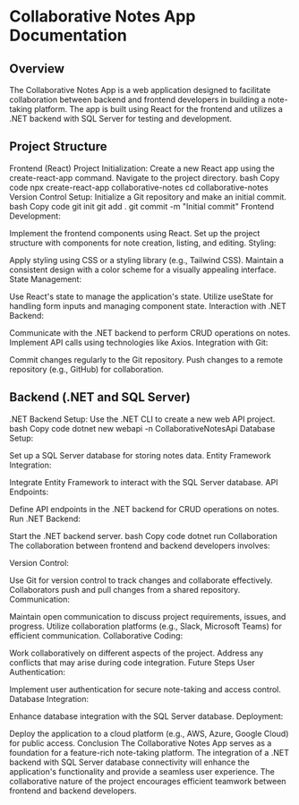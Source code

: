 # Collaborative Notes App Documentation
## Overview
The Collaborative Notes App is a web application designed to facilitate collaboration between backend and frontend developers in building a note-taking platform. The app is built using React for the frontend and utilizes a .NET backend with SQL Server for testing and development.

## Project Structure
Frontend (React)
Project Initialization:
Create a new React app using the create-react-app command.
Navigate to the project directory.
bash
Copy code
npx create-react-app collaborative-notes
cd collaborative-notes
Version Control Setup:
Initialize a Git repository and make an initial commit.
bash
Copy code
git init
git add .
git commit -m "Initial commit"
Frontend Development:

Implement the frontend components using React.
Set up the project structure with components for note creation, listing, and editing.
Styling:

Apply styling using CSS or a styling library (e.g., Tailwind CSS).
Maintain a consistent design with a color scheme for a visually appealing interface.
State Management:

Use React's state to manage the application's state.
Utilize useState for handling form inputs and managing component state.
Interaction with .NET Backend:

Communicate with the .NET backend to perform CRUD operations on notes.
Implement API calls using technologies like Axios.
Integration with Git:

Commit changes regularly to the Git repository.
Push changes to a remote repository (e.g., GitHub) for collaboration.

## Backend (.NET and SQL Server)
.NET Backend Setup:
Use the .NET CLI to create a new web API project.
bash
Copy code
dotnet new webapi -n CollaborativeNotesApi
Database Setup:

Set up a SQL Server database for storing notes data.
Entity Framework Integration:

Integrate Entity Framework to interact with the SQL Server database.
API Endpoints:

Define API endpoints in the .NET backend for CRUD operations on notes.
Run .NET Backend:

Start the .NET backend server.
bash
Copy code
dotnet run
Collaboration
The collaboration between frontend and backend developers involves:

Version Control:

Use Git for version control to track changes and collaborate effectively.
Collaborators push and pull changes from a shared repository.
Communication:

Maintain open communication to discuss project requirements, issues, and progress.
Utilize collaboration platforms (e.g., Slack, Microsoft Teams) for efficient communication.
Collaborative Coding:

Work collaboratively on different aspects of the project.
Address any conflicts that may arise during code integration.
Future Steps
User Authentication:

Implement user authentication for secure note-taking and access control.
Database Integration:

Enhance database integration with the SQL Server database.
Deployment:

Deploy the application to a cloud platform (e.g., AWS, Azure, Google Cloud) for public access.
Conclusion
The Collaborative Notes App serves as a foundation for a feature-rich note-taking platform. The integration of a .NET backend with SQL Server database connectivity will enhance the application's functionality and provide a seamless user experience. The collaborative nature of the project encourages efficient teamwork between frontend and backend developers.